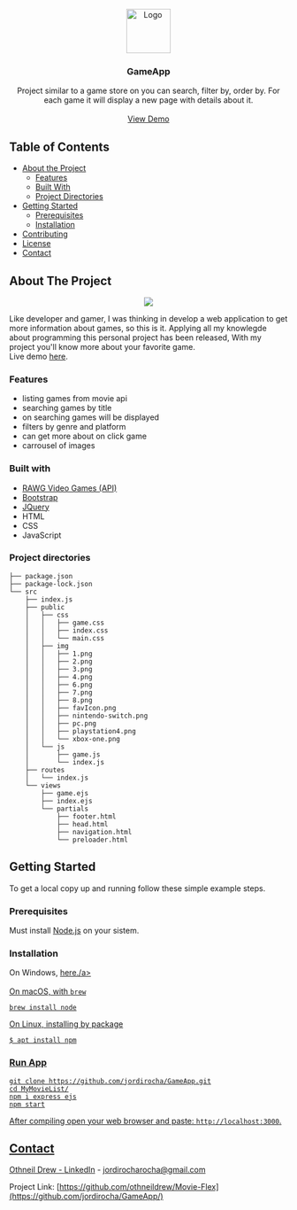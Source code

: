 <!-- PROJECT LOGO -->
<p align="center">
  <a href="https://game-app-store.herokuapp.com/">
    <img src="https://github.com/jordirocha/GameApp/blob/main/src/public/img/favIcon.png" alt="Logo" width="80" height="80">
  </a>

  <h3 align="center">GameApp</h3>

  <p align="center">
    Project similar to a game store on you can search, filter by, order by. For each game it will display a new page with details about it.
    <br />
    <br />
    <a href="https://game-app-store.herokuapp.com/" target="_blank">View Demo</a>
  </p>
</p>

## Table of Contents

* [About the Project](#about-the-project)
  * [Features](#features)
  * [Built With](#built-with)
  * [Project Directories](#project-directories)
* [Getting Started](#getting-started)
  * [Prerequisites](#prerequisites)
  * [Installation](#installation)
* [Contributing](#project-directories)
* [License](#before-to-start)
* [Contact](#contact)


## About The Project
<div align="center">
  <img src="https://github.com/jordirocha/GameApp/blob/main/src/public/img/demo.gif" />
</div>

Like developer and gamer, I was thinking in develop a web application to get more information about games, so this is it.
Applying all my knowlegde about programming this personal project has been released, With my project you'll know more about your favorite game.</br>
Live demo [here](https://game-app-store.herokuapp.com/).

### Features
- listing games from movie api
- searching games by title
- on searching games will be displayed
- filters by genre and platform
- can get more about on click game 
- carrousel of images

### Built with
* [RAWG Video Games (API)](https://rawg.io/apidocs)
* [Bootstrap](https://getbootstrap.com)
* [JQuery](https://jquery.com)
* HTML
* CSS
* JavaScript

### Project directories
    ├── package.json
    ├── package-lock.json
    └── src
        ├── index.js
        ├── public
        │   ├── css
        │   │   ├── game.css
        │   │   ├── index.css
        │   │   └── main.css
        │   ├── img
        │   │   ├── 1.png
        │   │   ├── 2.png
        │   │   ├── 3.png
        │   │   ├── 4.png
        │   │   ├── 6.png
        │   │   ├── 7.png
        │   │   ├── 8.png
        │   │   ├── favIcon.png
        │   │   ├── nintendo-switch.png
        │   │   ├── pc.png
        │   │   ├── playstation4.png
        │   │   └── xbox-one.png
        │   └── js
        │       ├── game.js
        │       └── index.js
        ├── routes
        │   └── index.js
        └── views
            ├── game.ejs
            ├── index.ejs
            └── partials
                ├── footer.html
                ├── head.html
                ├── navigation.html
                └── preloader.html

## Getting Started

To get a local copy up and running follow these simple example steps.

### Prerequisites

Must install [Node.js](https://nodejs.org/en/) on your sistem.</br>

### Installation

On Windows, <a href="https://nodejs.org/es/download/">here./a></br></br>
On macOS, with `brew`</br>
    
    brew install node
    
On Linux, installing by package
    
    $ apt install npm

### Run App
    git clone https://github.com/jordirocha/GameApp.git
    cd MyMovieList/
    npm i express ejs
    npm start
After compiling open your web browser and paste: `http://localhost:3000`.

## Contact

Othneil Drew - [LinkedIn](https://es.linkedin.com/in/jordirocharocha) - jordirocharocha@gmail.com

Project Link: [https://github.com/othneildrew/Movie-Flex](https://github.com/jordirocha/GameApp/)
